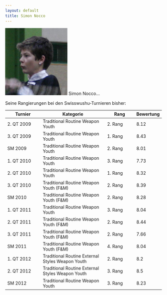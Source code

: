 ```yaml
---
layout: default
title: Simon Nocco
---
```


<img class="ifloat-left" src="/images/simon-nocco.jpg" alt="Simon Nocco" width="200px">
Simon Nocco...


Seine Rangierungen bei den Swisswushu-Turnieren bisher:
<table> 
	<thead> 
		<tr> 
			<th width="100">Turnier</th> 
			<th>Kategorie</th> 
			<th width="80">Rang</th> 
			<th width="50">Bewertung</th> 
		</tr> 
	</thead> 
	<tbody> 
		<tr> 
			<td>2. QT 2009</td> 
			<td>Traditional Routine Weapon Youth</td> 
			<td>2. Rang</td> 
			<td>8.12</td> 
		</tr> 
		<tr> 
			<td>3. QT 2009</td> 
			<td>Traditional Routine Weapon Youth</td> 
			<td>1. Rang</td> 
			<td>8.43</td> 
		</tr> 
		<tr> 
			<td>SM 2009</td> 
			<td>Traditional Routine Weapon Youth</td> 
			<td>2. Rang</td> 
			<td>8.01</td> 
		</tr> 
		<tr> 
			<td>1. QT 2010</td> 
			<td>Traditional Routine Weapon Youth</td> 
			<td>3. Rang</td> 
			<td>7.73</td> 
		</tr> 
		<tr> 
			<td>2. QT 2010</td> 
			<td>Traditional Routine Weapon Youth</td> 
			<td>1. Rang</td> 
			<td>8.32</td> 
		</tr>
		<tr> 
			<td>3. QT 2010</td> 
			<td>Traditional Routine Weapon Youth (F&M)</td> 
			<td>2. Rang</td> 
			<td>8.39</td> 
		</tr>
		<tr> 
			<td>SM 2010</td> 
			<td>Traditional Routine Weapon Youth (F&M)</td> 
			<td>2. Rang</td> 
			<td>8.28</td> 
		</tr> 
		<tr> 
			<td>1. QT 2011</td> 
			<td>Traditional Routine Weapon Youth</td> 
			<td>3. Rang</td> 
			<td>8.04</td> 
		</tr> 
		<tr> 
			<td>2. QT 2011</td> 
			<td>Traditional Routine Weapon Youth (F&M)</td> 
			<td>2. Rang</td> 
			<td>8.44</td> 
		</tr> 
		<tr> 
			<td>3. QT 2011</td> 
			<td>Traditional Routine Weapon Youth (F&M)</td> 
			<td>2. Rang</td> 
			<td>7.66</td> 
		</tr> 
		<tr> 
			<td>SM 2011</td> 
			<td>Traditional Routine Weapon Youth (F&M)</td> 
			<td>4. Rang</td> 
			<td>8.04</td> 
		</tr> 
		<tr> 
			<td>1. QT 2012</td> 
			<td>Traditional Routine External Styles Weapon Youth</td> 
			<td>2. Rang</td> 
			<td>8.2</td> 
		</tr> 
		<tr> 
			<td>2. QT 2012</td> 
			<td>Traditional Routine External Styles Weapon Youth</td> 
			<td>3. Rang</td> 
			<td>8.5</td> 
		</tr> 
		<tr> 
			<td>SM 2012</td> 
			<td>Traditional Routine Weapon Youth</td> 
			<td>3. Rang</td> 
			<td>8.23</td> 
		</tr> 
	</tbody>
</table>